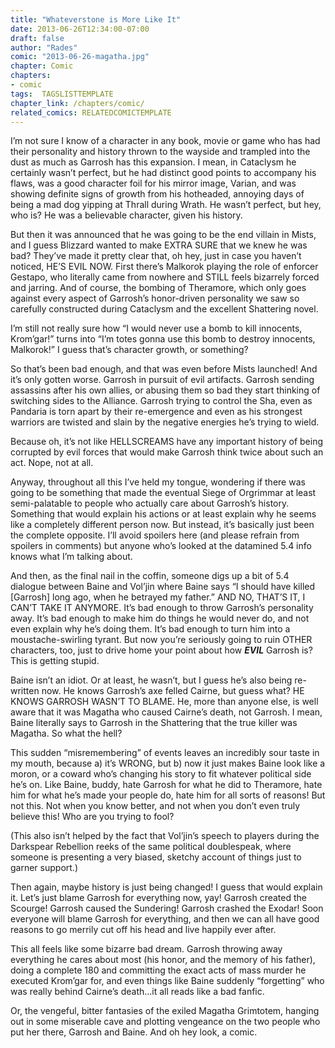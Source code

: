 ```yaml
---
title: "Whateverstone is More Like It"
date: 2013-06-26T12:34:00-07:00
draft: false
author: "Rades"
comic: "2013-06-26-magatha.jpg"
chapter: Comic
chapters:
- comic
tags:  TAGSLISTTEMPLATE
chapter_link: /chapters/comic/
related_comics: RELATEDCOMICTEMPLATE
---
```


I’m not sure I know of a character in any book, movie or game who has had their personality and history thrown to the wayside and trampled into the dust as much as Garrosh has this expansion. I mean, in Cataclysm he certainly wasn’t perfect, but he had distinct good points to accompany his flaws, was a good character foil for his mirror image, Varian, and was showing definite signs of growth from his hotheaded, annoying days of being a mad dog yipping at Thrall during Wrath. He wasn’t perfect, but hey, who is? He was a believable character, given his history.


But then it was announced that he was going to be the end villain in Mists, and I guess Blizzard wanted to make EXTRA SURE that we knew he was bad? They’ve made it pretty clear that, oh hey, just in case you haven’t noticed, HE’S EVIL NOW. First there’s Malkorok playing the role of enforcer Gestapo, who literally came from nowhere and STILL feels bizarrely forced and jarring. And of course, the bombing of Theramore, which only goes against every aspect of Garrosh’s honor-driven personality we saw so carefully constructed during Cataclysm and the excellent Shattering novel. 


I’m still not really sure how “I would never use a bomb to kill innocents, Krom’gar!” turns into “I’m totes gonna use this bomb to destroy innocents, Malkorok!” I guess that’s character growth, or something?


So that’s been bad enough, and that was even before Mists launched! And it’s only gotten worse. Garrosh in pursuit of evil artifacts. Garrosh sending assassins after his own allies, or abusing them so bad they start thinking of switching sides to the Alliance. Garrosh trying to control the Sha, even as Pandaria is torn apart by their re-emergence and even as his strongest warriors are twisted and slain by the negative energies he’s trying to wield.


Because oh, it’s not like HELLSCREAMS have any important history of being corrupted by evil forces that would make Garrosh think twice about such an act. Nope, not at all.


Anyway, throughout all this I’ve held my tongue, wondering if there was going to be something that made the eventual Siege of Orgrimmar at least semi-palatable to people who actually care about Garrosh’s history. Something that would explain his actions or at least explain why he seems like a completely different person now. But instead, it’s basically just been the complete opposite. I’ll avoid spoilers here (and please refrain from spoilers in comments) but anyone who’s looked at the datamined 5.4 info knows what I’m talking about. 


And then, as the final nail in the coffin, someone digs up a bit of 5.4 dialogue between Baine and Vol’jin where Baine says “I should have killed [Garrosh] long ago, when he betrayed my father.” AND NO, THAT’S IT, I CAN’T TAKE IT ANYMORE. It’s bad enough to throw Garrosh’s personality away. It’s bad enough to make him do things he would never do, and not even explain why he’s doing them. It’s bad enough to turn him into a moustache-swirling tyrant. But now you’re seriously going to ruin OTHER characters, too, just to drive home your point about how ***EVIL*** Garrosh is? This is getting stupid. 


Baine isn’t an idiot. Or at least, he wasn’t, but I guess he’s also being re-written now. He knows Garrosh’s axe felled Cairne, but guess what? HE KNOWS GARROSH WASN’T TO BLAME. He, more than anyone else, is well aware that it was Magatha who caused Cairne’s death, not Garrosh. I mean, Baine literally says to Garrosh in the Shattering that the true killer was Magatha. So what the hell? 


This sudden “misremembering” of events leaves an incredibly sour taste in my mouth, because a) it’s WRONG, but b) now it just makes Baine look like a moron, or a coward who’s changing his story to fit whatever political side he’s on. Like Baine, buddy, hate Garrosh for what he did to Theramore, hate him for what he’s made your people do, hate him for all sorts of reasons! But not this. Not when you know better, and not when you don’t even truly believe this! Who are you trying to fool?


(This also isn’t helped by the fact that Vol’jin’s speech to players during the Darkspear Rebellion reeks of the same political doublespeak, where someone is presenting a very biased, sketchy account of things just to garner support.)


Then again, maybe history is just being changed! I guess that would explain it. Let’s just blame Garrosh for everything now, yay! Garrosh created the Scourge! Garrosh caused the Sundering! Garrosh crashed the Exodar! Soon everyone will blame Garrosh for everything, and then we can all have good reasons to go merrily cut off his head and live happily ever after. 


This all feels like some bizarre bad dream. Garrosh throwing away everything he cares about most (his honor, and the memory of his father), doing a complete 180 and committing the exact acts of mass murder he executed Krom’gar for, and even things like Baine suddenly “forgetting” who was really behind Cairne’s death…it all reads like a bad fanfic.


Or, the vengeful, bitter fantasies of the exiled Magatha Grimtotem, hanging out in some miserable cave and plotting vengeance on the two people who put her there, Garrosh and Baine. And oh hey look, a comic.

